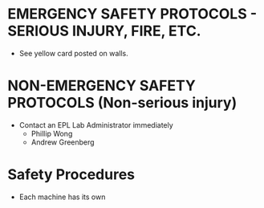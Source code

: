 # EMERGENCY SAFETY PROTOCOLS - SERIOUS INJURY, FIRE, ETC.

- See yellow card posted on walls.

# NON-EMERGENCY SAFETY PROTOCOLS (Non-serious injury)

- Contact an EPL Lab Administrator immediately
   - Phillip Wong
   - Andrew Greenberg

# Safety Procedures

- Each machine has its own 